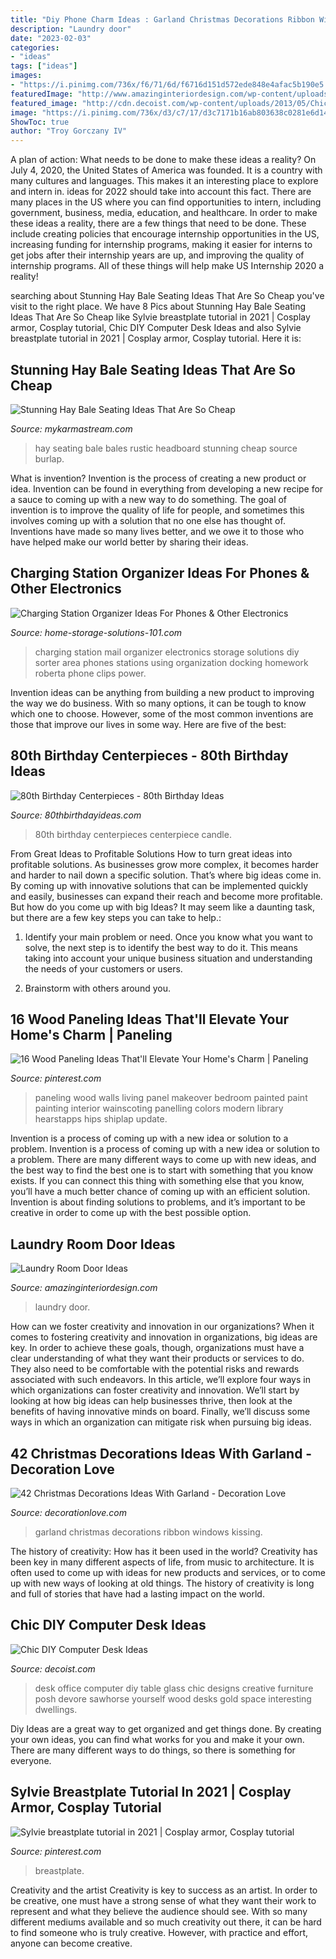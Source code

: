 ```yaml
---
title: "Diy Phone Charm Ideas : Garland Christmas Decorations Ribbon Windows Kissing"
description: "Laundry door"
date: "2023-02-03"
categories:
- "ideas"
tags: ["ideas"]
images:
- "https://i.pinimg.com/736x/f6/71/6d/f6716d151d572ede848e4afac5b190e5.jpg"
featuredImage: "http://www.amazinginteriordesign.com/wp-content/uploads/2020/09/fi-15.jpg"
featured_image: "http://cdn.decoist.com/wp-content/uploads/2013/05/Chic-glass-computer-desk.jpg"
image: "https://i.pinimg.com/736x/d3/c7/17/d3c7171b16ab803638c0281e6d14e309.jpg"
ShowToc: true
author: "Troy Gorczany IV"
---
```



A plan of action: What needs to be done to make these ideas a reality?
On July 4, 2020, the United States of America was founded. It is a country with many cultures and languages. This makes it an interesting place to explore and intern in. ideas for 2022 should take into account this fact. There are many places in the US where you can find opportunities to intern, including government, business, media, education, and healthcare. 
In order to make these ideas a reality, there are a few things that need to be done. These include creating policies that encourage internship opportunities in the US, increasing funding for internship programs, making it easier for interns to get jobs after their internship years are up, and improving the quality of internship programs. All of these things will help make US Internship 2020 a reality!

	

		
searching about Stunning Hay Bale Seating Ideas That Are So Cheap you've visit to the right place. We have 8 Pics about Stunning Hay Bale Seating Ideas That Are So Cheap like Sylvie breastplate tutorial in 2021 | Cosplay armor, Cosplay tutorial, Chic DIY Computer Desk Ideas and also Sylvie breastplate tutorial in 2021 | Cosplay armor, Cosplay tutorial. Here it is:
		
    
## Stunning Hay Bale Seating Ideas That Are So Cheap

<img loading=lazy src="https://mykarmastream.com/wp-content/uploads/2018/11/hay-bale-seating-ideas-9-.jpg" onerror="this.onerror=null;this.src='https://tse4.mm.bing.net/th?id=OIP.r8y8podGsgrDkW05KZUkJgHaJ4&amp;pid=15.1';" alt="Stunning Hay Bale Seating Ideas That Are So Cheap">

_Source: mykarmastream.com_

>hay seating bale bales rustic headboard stunning cheap source burlap. 

	

What is invention?
Invention is the process of creating a new product or idea. Invention can be found in everything from developing a new recipe for a sauce to coming up with a new way to do something. The goal of invention is to improve the quality of life for people, and sometimes this involves coming up with a solution that no one else has thought of. Inventions have made so many lives better, and we owe it to those who have helped make our world better by sharing their ideas.

    
## Charging Station Organizer Ideas For Phones &amp; Other Electronics

<img loading=lazy src="https://www.home-storage-solutions-101.com/images/charging-station-electronics-roberta-c2-submission.jpg" onerror="this.onerror=null;this.src='https://tse1.mm.bing.net/th?id=OIP.3Xw1XbHl9Efst643Ipd3LwHaJ-&amp;pid=15.1';" alt="Charging Station Organizer Ideas For Phones &amp; Other Electronics">

_Source: home-storage-solutions-101.com_

>charging station mail organizer electronics storage solutions diy sorter area phones stations using organization docking homework roberta phone clips power. 

	

Invention ideas can be anything from building a new product to improving the way we do business. With so many options, it can be tough to know which one to choose. However, some of the most common inventions are those that improve our lives in some way. Here are five of the best: 

    
## 80th Birthday Centerpieces - 80th Birthday Ideas

<img loading=lazy src="https://www.80thbirthdayideas.com/wp-content/uploads/2015/02/IMG_3965-copy.jpg" onerror="this.onerror=null;this.src='https://tse1.mm.bing.net/th?id=OIP.b1CdYFotqpBEQSK9j3rL6AAAAA&amp;pid=15.1';" alt="80th Birthday Centerpieces - 80th Birthday Ideas">

_Source: 80thbirthdayideas.com_

>80th birthday centerpieces centerpiece candle. 

	

From Great Ideas to Profitable Solutions
How to turn great ideas into profitable solutions. As businesses grow more complex, it becomes harder and harder to nail down a specific solution. That’s where big ideas come in. By coming up with innovative solutions that can be implemented quickly and easily, businesses can expand their reach and become more profitable.
But how do you come up with big Ideas? It may seem like a daunting task, but there are a few key steps you can take to help.:

1) Identify your main problem or need. Once you know what you want to solve, the next step is to identify the best way to do it. This means taking into account your unique business situation and understanding the needs of your customers or users.

2) Brainstorm with others around you.

    
## 16 Wood Paneling Ideas That&#039;ll Elevate Your Home&#039;s Charm | Paneling

<img loading=lazy src="https://i.pinimg.com/736x/d3/c7/17/d3c7171b16ab803638c0281e6d14e309.jpg" onerror="this.onerror=null;this.src='https://tse1.mm.bing.net/th?id=OIP.wc4YmXX_MAfG3lPX5tvexAHaLD&amp;pid=15.1';" alt="16 Wood Paneling Ideas That&#039;ll Elevate Your Home&#039;s Charm | Paneling">

_Source: pinterest.com_

>paneling wood walls living panel makeover bedroom painted paint painting interior wainscoting panelling colors modern library hearstapps hips shiplap update. 

	

Invention is a process of coming up with a new idea or solution to a problem.
Invention is a process of coming up with a new idea or solution to a problem. There are many different ways to come up with new ideas, and the best way to find the best one is to start with something that you know exists. If you can connect this thing with something else that you know, you’ll have a much better chance of coming up with an efficient solution. Invention is about finding solutions to problems, and it’s important to be creative in order to come up with the best possible option.

    
## Laundry Room Door Ideas

<img loading=lazy src="http://www.amazinginteriordesign.com/wp-content/uploads/2020/09/fi-15.jpg" onerror="this.onerror=null;this.src='https://tse1.mm.bing.net/th?id=OIP.627nzJdI5YKh-4CZHENJUgHaJ4&amp;pid=15.1';" alt="Laundry Room Door Ideas">

_Source: amazinginteriordesign.com_

>laundry door. 

	

How can we foster creativity and innovation in our organizations?
When it comes to fostering creativity and innovation in organizations, big ideas are key. In order to achieve these goals, though, organizations must have a clear understanding of what they want their products or services to do. They also need to be comfortable with the potential risks and rewards associated with such endeavors.
In this article, we’ll explore four ways in which organizations can foster creativity and innovation. We’ll start by looking at how big ideas can help businesses thrive, then look at the benefits of having innovative minds on board. Finally, we’ll discuss some ways in which an organization can mitigate risk when pursuing big ideas.

    
## 42 Christmas Decorations Ideas With Garland - Decoration Love

<img loading=lazy src="http://www.decorationlove.com/wp-content/uploads/2016/10/Christmas-Garland-On-Windows.jpg" onerror="this.onerror=null;this.src='https://tse1.mm.bing.net/th?id=OIP.3gEYCNbVmVsz6uOnC7Nk4ADhEs&amp;pid=15.1';" alt="42 Christmas Decorations Ideas With Garland - Decoration Love">

_Source: decorationlove.com_

>garland christmas decorations ribbon windows kissing. 

	

The history of creativity: How has it been used in the world?
Creativity has been key in many different aspects of life, from music to architecture. It is often used to come up with ideas for new products and services, or to come up with new ways of looking at old things. The history of creativity is long and full of stories that have had a lasting impact on the world.

    
## Chic DIY Computer Desk Ideas

<img loading=lazy src="http://cdn.decoist.com/wp-content/uploads/2013/05/Chic-glass-computer-desk.jpg" onerror="this.onerror=null;this.src='https://tse1.mm.bing.net/th?id=OIP.MaIVQDf6WZ_EGzmQjG3JCAHaLG&amp;pid=15.1';" alt="Chic DIY Computer Desk Ideas">

_Source: decoist.com_

>desk office computer diy table glass chic designs creative furniture posh devore sawhorse yourself wood desks gold space interesting dwellings. 

	

Diy Ideas are a great way to get organized and get things done. By creating your own ideas, you can find what works for you and make it your own. There are many different ways to do things, so there is something for everyone.

    
## Sylvie Breastplate Tutorial In 2021 | Cosplay Armor, Cosplay Tutorial

<img loading=lazy src="https://i.pinimg.com/736x/f6/71/6d/f6716d151d572ede848e4afac5b190e5.jpg" onerror="this.onerror=null;this.src='https://tse3.mm.bing.net/th?id=OIP.Zh8wDds0KR5-uOwOnsAaUAHaJ3&amp;pid=15.1';" alt="Sylvie breastplate tutorial in 2021 | Cosplay armor, Cosplay tutorial">

_Source: pinterest.com_

>breastplate. 

	

Creativity and the artist
Creativity is key to success as an artist. In order to be creative, one must have a strong sense of what they want their work to represent and what they believe the audience should see. With so many different mediums available and so much creativity out there, it can be hard to find someone who is truly creative. However, with practice and effort, anyone can become creative.

